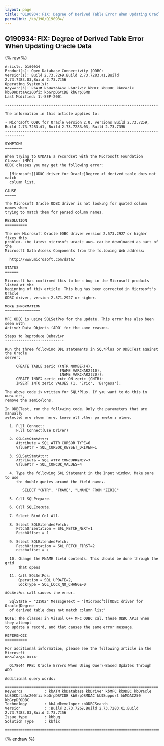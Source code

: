 ```yaml
---
layout: page
title: "Q190934: FIX: Degree of Derived Table Error When Updating Oracle Data"
permalink: /kb/190/Q190934/
---
```


## Q190934: FIX: Degree of Derived Table Error When Updating Oracle Data

{% raw %}

	Article: Q190934
	Product(s): Open Database Connectivity (ODBC)
	Version(s): Build 2.73.7269,Build 2.73.7283.01,Build 2.73.7283.03,Build 2.73.7356
	Operating System(s): 
	Keyword(s): kbATM kbDatabase kbDriver kbMFC kbODBC kbOracle kbSDKDataAc200fix kbGrpDSVCDB kbGrpDSMD
	Last Modified: 11-SEP-2001
	
	-------------------------------------------------------------------------------
	The information in this article applies to:
	
	- Microsoft ODBC for Oracle version 2.0, versions Build 2.73.7269, Build 2.73.7283.01, Build 2.73.7283.03, Build 2.73.7356 
	-------------------------------------------------------------------------------
	
	SYMPTOMS
	========
	
	When trying to UPDATE a recordset with the Microsoft Foundation Classes (MFC)
	ODBC classes you may get the following error:
	
	  [Microsoft][ODBC driver for Oracle]Degree of derived table does not match
	  column list.
	
	CAUSE
	=====
	
	The Microsoft Oracle ODBC driver is not looking for quoted column names when
	trying to match them for parsed column names.
	
	RESOLUTION
	==========
	
	The new Microsoft Oracle ODBC driver version 2.573.2927 or higher fixes this
	problem. The latest Microsoft Oracle ODBC can be downloaded as part of the
	Microsoft Data Access Components from the following Web address:
	
	  http://www.microsoft.com/data/
	
	STATUS
	======
	
	Microsoft has confirmed this to be a bug in the Microsoft products listed at the
	beginning of this article. This bug has been corrected in Microsoft's Oracle
	ODBC driver, version 2.573.2927 or higher.
	
	MORE INFORMATION
	================
	
	MFC ODBC is using SQLSetPos for the update. This error has also been seen with
	ActiveX Data Objects (ADO) for the same reasons.
	
	Steps to Reproduce Behavior
	---------------------------
	
	Run the three following DDL statements in SQL*Plus or ODBCTest against the Oracle
	server:
	
	     CREATE TABLE zeric (CNTR NUMBER(4),
	                         FNAME VARCHAR2(10),
	                         LNAME VARCHAR2(20));
	     CREATE INDEX zeric_cntr ON zeric (CNTR);
	     INSERT INTO zeric VALUES (1, 'Eric', 'Burgess');
	
	The above code is written for SQL*Plus. If you want to do this in ODBCTest,
	remove the semicolons.
	
	In ODBCTest, run the following code. Only the parameters that are manually
	selected are shown here. Leave all other parameters alone.
	
	  1. Full Connect:
	     Full Connect(Use Driver)
	
	  2. SQLSetStmtAttr:
	     Attribute = SQL_ATTR_CURSOR_TYPE=6
	     ValuePtr = SQL_CURSOR_KEYSET_DRIVEN=1
	
	  3. SQLSetStmtAttr:
	     Attribute = SQL_ATTR_CONCURRENCY=7
	     ValuePtr = SQL_CONCUR_VALUES=4
	
	  4. Type the following SQL Statement in the Input window. Make sure to use
	     the double quotes around the field names.
	
	        SELECT "CNTR", "FNAME", "LNAME" FROM "ZERIC"
	
	  5. Call SQLPrepare.
	
	  6. Call SQLExecute.
	
	  7. Select Bind Col All.
	
	  8. Select SQLExtendedFetch:
	     FetchOrientation = SQL_FETCH_NEXT=1
	     FetchOffset = 1
	
	  9. Select SQLExtendedFetch:
	     FetchOrientation = SQL_FETCH_FIRST=2
	     FetchOffset = 1
	
	  10. Change the FNAME field contents. This should be done through the grid
	      that opens.
	
	  11. Call SQLSetPos:
	      Operation = SQL_UPDATE=2,
	      LockType = SQL_LOCK_NO_CHANGE=0
	
	SQLSetPos call causes the error.
	
	  SqlState = "21S02" MessageText = "[Microsoft][ODBC driver for Oracle]Degree
	  of derived table does not match column list"
	
	NOTE: The classes in Visual C++ MFC ODBC call these ODBC APIs when they attempt
	to update a record, and that causes the same error message.
	
	REFERENCES
	==========
	
	For additional information, please see the following article in the Microsoft
	Knowledge Base:
	
	  Q178044 PRB: Oracle Errors When Using Query-Based Updates Through ADO
	
	Additional query words:
	
	======================================================================
	Keywords          : kbATM kbDatabase kbDriver kbMFC kbODBC kbOracle kbSDKDataAc200fix kbGrpDSVCDB kbGrpDSMDAC kbDSupport kbMDAC250 kbGrpDSODBC 
	Technology        : kbAudDeveloper kbODBCSearch
	Version           : :Build 2.73.7269,Build 2.73.7283.01,Build 2.73.7283.03,Build 2.73.7356
	Issue type        : kbbug
	Solution Type     : kbfix
	
	=============================================================================
	

{% endraw %}
